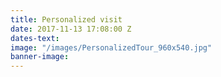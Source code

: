 ```yaml
---
title: Personalized visit
date: 2017-11-13 17:08:00 Z
dates-text: 
image: "/images/PersonalizedTour_960x540.jpg"
banner-image: 
---
```


